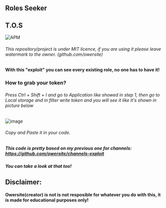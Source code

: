 ## Roles Seeker
## T.O.S
![APM](https://img.shields.io/apm/l/vim-mode?style=for-the-badge)
###### This repository/project is under MIT licence, if you are using it please leave watermark to the owner. (github.com/owersite)

#### With this "exploit" you can see every existing role, no one has to have it!

### How to grab your token?

###### Press Ctrl + Shift + I and go to Application like showed in step 1, then go to Local storage and in filter write token and you will see it like it's shown in picture below
![image](https://user-images.githubusercontent.com/60113773/145685522-7f46623b-f766-4d6b-a7db-bfbb9645000e.png)
###### Copy and Paste it in your code.




##### This code is pretty based on my previous one for channels: https://github.com/owersite/channels-exploit
##### You can take a look at that too!


## Disclaimer:
#### Owersite(creator) is not is not resposible for whatever you do with this, it is made for educational purposes only!
